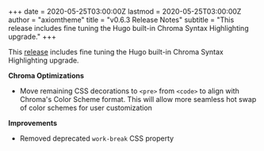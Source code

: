 +++
date = 2020-05-25T03:00:00Z
lastmod = 2020-05-25T03:00:00Z
author = "axiomtheme"
title = "v0.6.3 Release Notes"
subtitle = "This release includes fine tuning the Hugo built-in Chroma Syntax Highlighting upgrade."
+++

This [release](https://github.com/marketempower/axiom/releases/tag/v0.6.3) includes fine tuning the Hugo built-in Chroma Syntax Highlighting upgrade.

**Chroma Optimizations**

- Move remaining CSS decorations to `<pre>` from `<code>` to align with Chroma's Color Scheme format. This will allow more seamless hot swap of color schemes for user customization

**Improvements**

- Removed deprecated `work-break` CSS property
